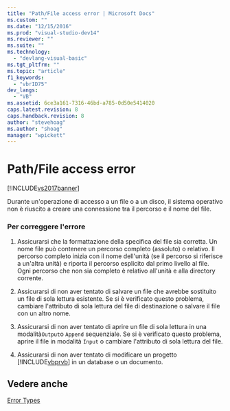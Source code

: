 ```yaml
---
title: "Path/File access error | Microsoft Docs"
ms.custom: ""
ms.date: "12/15/2016"
ms.prod: "visual-studio-dev14"
ms.reviewer: ""
ms.suite: ""
ms.technology: 
  - "devlang-visual-basic"
ms.tgt_pltfrm: ""
ms.topic: "article"
f1_keywords: 
  - "vbrID75"
dev_langs: 
  - "VB"
ms.assetid: 6ce3a161-7316-46bd-a785-0d50e5414020
caps.latest.revision: 8
caps.handback.revision: 8
author: "stevehoag"
ms.author: "shoag"
manager: "wpickett"
---
```

# Path/File access error
[!INCLUDE[vs2017banner](../../../csharp/includes/vs2017banner.md)]

Durante un'operazione di accesso a un file o a un disco, il sistema operativo non è riuscito a creare una connessione tra il percorso e il nome del file.  
  
### Per correggere l'errore  
  
1.  Assicurarsi che la formattazione della specifica del file sia corretta.  Un nome file può contenere un percorso completo \(assoluto\) o relativo.  Il percorso completo inizia con il nome dell'unità \(se il percorso si riferisce a un'altra unità\) e riporta il percorso esplicito dal primo livello al file.  Ogni percorso che non sia completo è relativo all'unità e alla directory corrente.  
  
2.  Assicurarsi di non aver tentato di salvare un file che avrebbe sostituito un file di sola lettura esistente.  Se si è verificato questo problema, cambiare l'attributo di sola lettura del file di destinazione o salvare il file con un altro nome.  
  
3.  Assicurarsi di non aver tentato di aprire un file di sola lettura in una modalità`Output`o `Append` sequenziale.  Se si è verificato questo problema, aprire il file in modalità `Input` o cambiare l'attributo di sola lettura del file.  
  
4.  Assicurarsi di non aver tentato di modificare un progetto [!INCLUDE[vbprvb](../../../csharp/programming-guide/concepts/linq/includes/vbprvb_md.md)] in un database o un documento.  
  
## Vedere anche  
 [Error Types](../../../visual-basic/programming-guide/language-features/error-types.md)